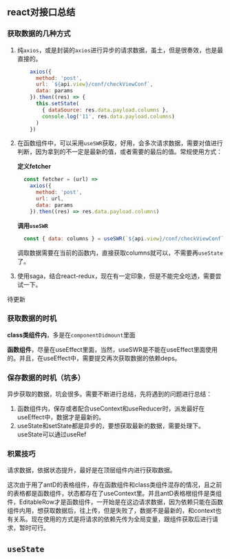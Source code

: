 ## react对接口总结

### 获取数据的几种方式

1. 纯`axios`，或是封装的`axios`进行异步的请求数据，虽土，但是很奏效，也是最直接的。

   ```js
       axios({
         method: 'post',
         url: `${api.view}/conf/checkViewConf`,
         data: params
       }).then((res) => {
         this.setState(
           { dataSource: res.data.payload.columns },
           console.log('11', res.data.payload.columns)
         )
       })
   ```

   

2. 在函数组件中，可以采用`useSWR`获取，好用，会多次请求数据，需要对值进行判断，因为拿到的不一定是最新的值，或者需要的最后的值。常规使用方式：

   **定义fetcher**

   ```js
     const fetcher = (url) =>
       axios({
         method: 'post',
         url: url,
         data: params
       }).then((res) => res.data.payload.columns)
   ```

   **调用`useSWR`**

   ```js
     const { data: columns } = useSWR(`${api.view}/conf/checkViewConf`, fetcher)
   ```

   调取数据需要在当前的函数内，直接获取columns就可以，不需要再`useState`了。

3. 使用saga，结合react-redux，现在有一定印象，但是不能完全吃透，需要尝试一下。

待更新

### 获取数据的时机

**class类组件内**，多是在`componentDidmount`里面

**函数组件**，尽量在useEffect里面，当然，useSWR是不能在useEffect里面使用的。并且，在useEffect中，需要提交再次获取数据的依赖deps。

### 保存数据的时机（坑多）

异步获取的数据，坑会很多。需要不断进行总结，先将遇到的问题进行总结：

1. 函数组件内，保存或者配合useContext和useReducer时，派发最好在useEffect中，数据才是最新的。
2. useState和setState都是异步的，要想获取最新的数据，需要处理下。useState可以通过useRef

### 积累技巧

请求数据，依据状态提升，最好是在顶层组件内进行获取数据。

这次由于用了antD的表格组件，存在函数组件和class类组件混存的情况，且之前的表格都是函数组件，状态都存在了useContext里。并且antD表格根组件是类组件，EditableRow才是函数组件，一开始是在这边请求数据，因为依赖只能在函数组件内用，想获取数据后，往上传，但是失败了，数据不是最新的，和context也有关系。现在使用的方式是将请求的依赖先传为全局变量，跟组件获取后进行请求，暂时可行。



## `useState`

